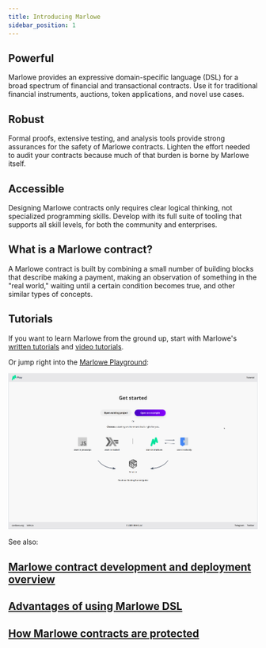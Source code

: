 ```yaml
---
title: Introducing Marlowe
sidebar_position: 1
---
```


## Powerful

Marlowe provides an expressive domain-specific language (DSL) for a broad spectrum of financial and transactional contracts. Use it for traditional financial instruments, auctions, token applications, and novel use cases. 

## Robust

Formal proofs, extensive testing, and analysis tools provide strong assurances for the safety of Marlowe contracts. Lighten the effort needed to audit your contracts because much of that burden is borne by Marlowe itself. 

## Accessible

Designing Marlowe contracts only requires clear logical thinking, not specialized programming skills. Develop with its full suite of tooling that supports all skill levels, for both the community and enterprises. 

## What is a Marlowe contract? 

A Marlowe contract is built by combining a small number of building blocks that describe making a payment, making an observation of something in the "real world," waiting until a certain condition becomes true, and other similar types of concepts. 

## Tutorials

If you want to learn Marlowe from the ground up, start with Marlowe's [written tutorials](tutorials/written-tutorials-index.md) and [video tutorials](tutorials/video-tutorials-index.md). 

Or jump right into the [Marlowe Playground](https://play.marlowe-finance.io): 

[![Marlowe Playground](../static/img/landing-page-example.png)](https://play.marlowe-finance.io)

See also: 

## [Marlowe contract development and deployment overview](development/deployment-overview.md)

## [Advantages of using Marlowe DSL](development/dsl.md)

## [How Marlowe contracts are protected](development/platform.md#how-marlowe-contracts-are-protected)
